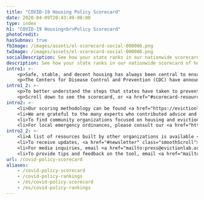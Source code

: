 ```yaml
---
title: "COVID-19 Housing Policy Scorecard"
date: 2020-04-09T20:43:49-08:00
type: index
h1: "COVID-19 Housing<br>Policy Scorecard"
photoCredit:
hasSubnav: true
fbImage: /images/assets/el-scorecard-social-000006.png
twImage: /images/assets/el-scorecard-social-000006.png
socialDescription: See how your state ranks in our nationwide scorecard of housing policies in response to COVID-19.
description: See how your state ranks in our nationwide scorecard of housing policies in response to COVID-19.
intro1: >- 
    <p>Safe, stable, and decent housing has always been central to ensuring health and stability. Today, with the United States focused on containing the COVID-19 pandemic, the broader and longstanding issue of income and housing insecurity has quickly become paramount to the health of an entire nation.</p> 
    <p>The Centers for Disease Control and Prevention (CDC) have announced a federal eviction moratorium in effect from September 4, 2020 to December 31, 2020. This follows the expiration of many state and federal orders, including the CARES Act. The CDC moratorium blocks landlords from evicting tenants who are currently not able to pay rent and do not have another safe housing option if they were to be evicted. More information about eligibility requirements is available <a href="/federal-eviction-moratorium-update"> in our post on the federal moratorium</a>. Under this guidance, states and local jurisdictions are also able to put in place more comprehensive eviction moratoriums. Current state-wide and local emergency measures vary greatly in form and degree of protection.</p>
intro1_2: >-
    <p>To better understand the steps that states have taken to prevent homelessness during and after the pandemic, the Eviction Lab and Wake Forest University Law School’s Professor Emily Benfer have developed a policy scorecard for each state, distilling the contents of thousands of emergency orders, declarations, and legislation into a clear set of critical measures included in, and left out of, state-level pandemic responses related to eviction and housing.</p>
    <p>Scroll down to see the scorecard, or <a href="#scorecard-resources" class="smoothScroll">view the scoring methodology, learn about our partners, get resources, and more</a>.</p>
intro2: >-
    <li>Our scoring methodology can be found <a href="https://evictionlab.org/covid-housing-scorecard-methods" target="_blank">here</a>.</li>
    <li>We are grateful to the many experts who contributed advice and research assistance to the scorecard. A list of contributing partners can be found <a href="/covid-housing-scorecard-methods/#acknowledgements">here</a>.</li> 
    <li>To find community organizations focused on housing and eviction in your community, visit <a href="https://justshelter.org" target="_blank">JustShelter.org</a>.</li> 
    <li>For local emergency ordinances, please consult our <a href="https://evictionlab.org/covid-eviction-policies/">policy tracker</a>.</li> 
intro2_2: >-
    <li>A list of resources built by other organizations is available <a href="/covid-housing-scorecard-methods/#outside-resources">here</a>.</li>
    <li>To receive updates, <a href="#newsletter" class="smoothScroll">add your email below</a>.</li> 
    <li>For media inquiries, email <a href="mailto:press@evictionlab.org">press@evictionlab.org</a>.</li> 
    <li>To provide tips and feedback on the tool, email <a href="mailto:info@evictionlab.org">info@evictionlab.org</a>.</li>
url: /covid-policy-scorecard
aliases:
    - /covid-policy-scorecard
    - /covid-policy-rankings
    - /es/covid-policy-scorecard
    - /es/covid-policy-rankings
---
```

